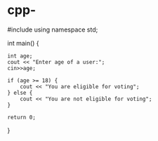 # cpp-

#include<iostream>
using namespace std;

int main() {

    int age;
    cout << "Enter age of a user:";
    cin>>age;

    if (age >= 18) {
        cout << "You are eligible for voting";
    } else {
        cout << "You are not eligible for voting";
    }

    return 0;
}
